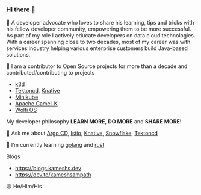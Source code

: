 ### Hi there 👋

<!--
**kameshsampath/kameshsampath** is a ✨ _special_ ✨ repository because its `README.md` (this file) appears on your GitHub profile.

Here are some ideas to get you started:

- 🔭 I’m currently working on ...
- 🌱 I’m currently learning ...
- 👯 I’m looking to collaborate on ...
- 🤔 I’m looking for help with ...
- 💬 Ask me about ...
- 📫 How to reach me: ...
- 😄 Pronouns: ...
- ⚡ Fun fact: ...
-->

🔭 A developer advocate who loves to share his learning, tips and tricks with his fellow developer community, empowering them to be more successful. As part of my role I actively educate developers on data cloud technologies. With a career spanning close to two decades, most of my career was with services industry helping various enterprise customers build Java-based solutions.

👯 I am a contributor to Open Source projects for more than a decade and contributed/contributing to projects 
 - [k3d](https://k3d.io)
 - [Tektoncd](https://tekton.dev/), [Knative](https://knative.dev)
 - [Minikube](https://minikube.sigs.k8s.io/docs/)
 - [Apache Camel-K](https://camel.apache.org/camel-k/1.7.x/index.html)
 - [Wolfi OS](https://github.com/wolfi-dev/os)

My developer philosophy **LEARN MORE**, **DO MORE** and **SHARE MORE**!

💬 Ask me about [Argo CD](https://argo-cd.readthedocs.io/en/stable/), [Istio](https://istio.io), [Knative](https://knative.dev), [Snowflake](https://snowflake.com), [Tektoncd](https://tekton.dev/)

🌱 I’m currently learning [golang](https://go.dev/) and [rust](https://rust-lang.org)

Blogs 
- https://blogs.kameshs.dev
- https://dev.to/kameshsampath
 
😄 He/Him/His
